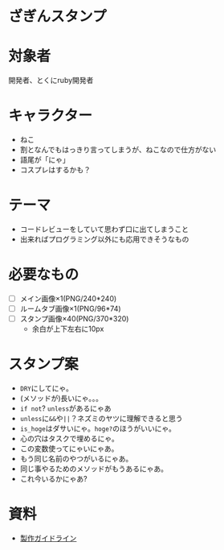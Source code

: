 # ざぎんスタンプ
# 対象者
開発者、とくにruby開発者

# キャラクター
* ねこ
* 割となんでもはっきり言ってしまうが、ねこなので仕方がない
* 語尾が「にゃ」
* コスプレはするかも？

# テーマ
* コードレビューをしていて思わず口に出てしまうこと
* 出来ればプログラミング以外にも応用できそうなもの

# 必要なもの
- [ ] メイン画像×1(PNG/240*240)
- [ ] ルームタブ画像×1(PNG/96*74)
- [ ] スタンプ画像×40(PNG/370*320)
  - 余白が上下左右に10px

# スタンプ案
* `DRY`にしてにゃ。
* (メソッドが)長いにゃ。。。
* `if not`? `unless`があるにゃあ
* `unless`に`&&`や`||`？ネズミのヤツに理解できると思う
* `is_hoge`はダサいにゃ。`hoge?`のほうがいいにゃ。
* 心の穴はタスクで埋めるにゃ。
* この変数使ってにゃいにゃあ。
* もう同じ名前のやつがいるにゃあ。
* 同じ事やるためのメソッドがもうあるにゃあ。
* これ今いるかにゃあ?

# 資料
- [製作ガイドライン](https://creator.line.me/ja/guideline/)

